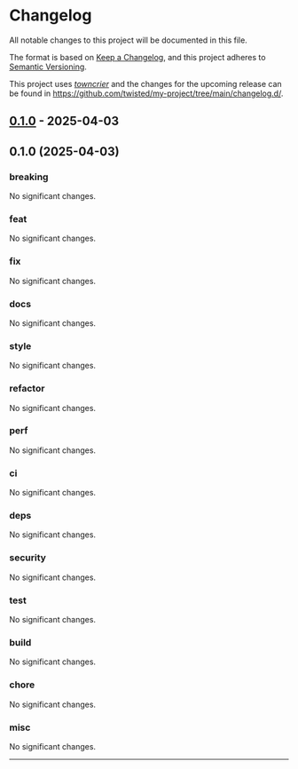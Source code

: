 # Changelog

All notable changes to this project will be documented in this file.

The format is based on [Keep a Changelog](https://keepachangelog.com/en/1.0.0/), and this project adheres to [Semantic Versioning](https://semver.org/spec/v2.0.0.html).

This project uses [*towncrier*](https://towncrier.readthedocs.io/) and the changes for the upcoming release can be found in <https://github.com/twisted/my-project/tree/main/changelog.d/>.

<!-- towncrier release notes start -->

## [0.1.0](https://github.com/bossjones/codegen-lab/tree/0.1.0) - 2025-04-03

## 0.1.0 (2025-04-03)

### breaking


No significant changes.

### feat


No significant changes.

### fix


No significant changes.

### docs


No significant changes.

### style


No significant changes.

### refactor


No significant changes.

### perf


No significant changes.

### ci


No significant changes.

### deps


No significant changes.

### security


No significant changes.

### test


No significant changes.

### build


No significant changes.

### chore


No significant changes.

### misc


No significant changes.

---
